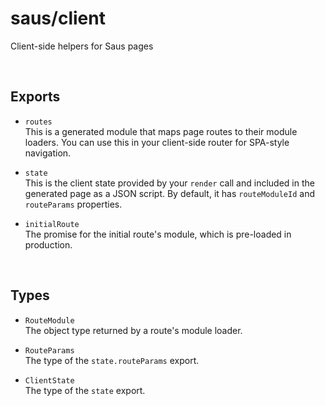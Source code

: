 # saus/client

Client-side helpers for Saus pages

&nbsp;

## Exports

- `routes`  
  This is a generated module that maps page routes to their module loaders. You can use this in your client-side router for SPA-style navigation.

- `state`  
  This is the client state provided by your `render` call and included in the generated page as a JSON script. By default, it has `routeModuleId` and `routeParams` properties.

- `initialRoute`  
  The promise for the initial route's module, which is pre-loaded in production.

&nbsp;

## Types

- `RouteModule`  
  The object type returned by a route's module loader.

- `RouteParams`  
  The type of the `state.routeParams` export.

- `ClientState`  
  The type of the `state` export.
